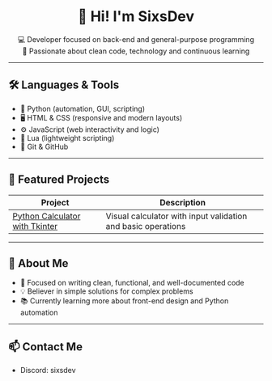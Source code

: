 <h1 align="center">👋 Hi! I'm SixsDev</h1>

<p align="center">
💻 Developer focused on back-end and general-purpose programming<br>
🚀 Passionate about clean code, technology and continuous learning
</p>

---

## 🛠️ Languages & Tools

- 🐍 Python (automation, GUI, scripting)
- 🖥️ HTML & CSS (responsive and modern layouts)
- ⚙️ JavaScript (web interactivity and logic)
- 📜 Lua (lightweight scripting)
- 🧰 Git & GitHub

---

## 💼 Featured Projects

| Project | Description |
|--------|-------------|
| [Python Calculator with Tkinter](https://github.com/sixsdev/Python-Calculator-with-Tkinter/tree/main) | Visual calculator with input validation and basic operations |

---

## 🧠 About Me

- 🎯 Focused on writing clean, functional, and well-documented code
- 💡 Believer in simple solutions for complex problems
- 📚 Currently learning more about front-end design and Python automation

---

## 📫 Contact Me

- Discord: sixsdev
